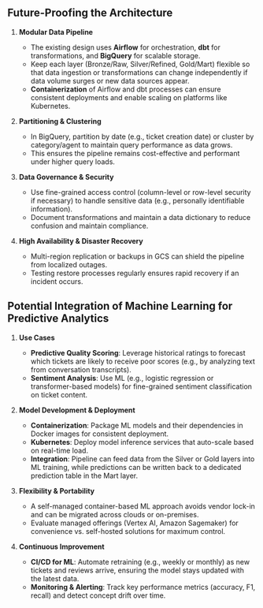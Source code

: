 ## Future-Proofing the Architecture

1. **Modular Data Pipeline**  
   - The existing design uses **Airflow** for orchestration, **dbt** for transformations, and **BigQuery** for scalable storage.  
   - Keep each layer (Bronze/Raw, Silver/Refined, Gold/Mart) flexible so that data ingestion or transformations can change independently if data volume surges or new data sources appear.
   - **Containerization** of Airflow and dbt processes can ensure consistent deployments and enable scaling on platforms like Kubernetes.

2. **Partitioning & Clustering**  
   - In BigQuery, partition by date (e.g., ticket creation date) or cluster by category/agent to maintain query performance as data grows.  
   - This ensures the pipeline remains cost-effective and performant under higher query loads.

3. **Data Governance & Security**  
   - Use fine-grained access control (column-level or row-level security if necessary) to handle sensitive data (e.g., personally identifiable information).  
   - Document transformations and maintain a data dictionary to reduce confusion and maintain compliance.

4. **High Availability & Disaster Recovery**  
   - Multi-region replication or backups in GCS can shield the pipeline from localized outages.  
   - Testing restore processes regularly ensures rapid recovery if an incident occurs.

## Potential Integration of Machine Learning for Predictive Analytics

1. **Use Cases**  
   - **Predictive Quality Scoring**: Leverage historical ratings to forecast which tickets are likely to receive poor scores (e.g., by analyzing text from conversation transcripts).  
   - **Sentiment Analysis**: Use ML (e.g., logistic regression or transformer-based models) for fine-grained sentiment classification on ticket content.

2. **Model Development & Deployment**  
   - **Containerization**: Package ML models and their dependencies in Docker images for consistent deployment.  
   - **Kubernetes**: Deploy model inference services that auto-scale based on real-time load.  
   - **Integration**: Pipeline can feed data from the Silver or Gold layers into ML training, while predictions can be written back to a dedicated prediction table in the Mart layer.

3. **Flexibility & Portability**  
   - A self-managed container-based ML approach avoids vendor lock-in and can be migrated across clouds or on-premises.  
   - Evaluate managed offerings (Vertex AI, Amazon Sagemaker) for convenience vs. self-hosted solutions for maximum control.

4. **Continuous Improvement**  
   - **CI/CD for ML**: Automate retraining (e.g., weekly or monthly) as new tickets and reviews arrive, ensuring the model stays updated with the latest data.  
   - **Monitoring & Alerting**: Track key performance metrics (accuracy, F1, recall) and detect concept drift over time.
